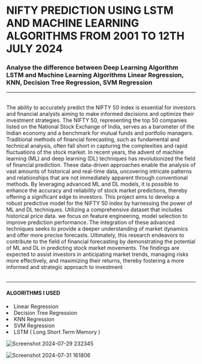 
<h1>NIFTY PREDICTION USING LSTM AND MACHINE LEARNING ALGORITHMS FROM 2001 TO 12TH JULY 2024 </h1> 
<h3>Analyse the difference between Deep Learning Algorithm LSTM and Machine Learning Algorithms Linear Regression, KNN, Decision Tree Regression, SVM Regression</h3>
<hr>
<br>
The ability to accurately predict the NIFTY 50 index is essential for investors and financial analysts 
aiming to make informed decisions and optimize their investment strategies. The NIFTY 50, 
representing the top 50 companies listed on the National Stock Exchange of India, serves as a 
barometer of the Indian economy and a benchmark for mutual funds and portfolio managers. 
Traditional methods of financial forecasting, such as fundamental and technical analysis, often fall 
short in capturing the complexities and rapid fluctuations of the stock market.
In recent years, the advent of machine learning (ML) and deep learning (DL) techniques has 
revolutionized the field of financial prediction. These data-driven approaches enable the analysis of 
vast amounts of historical and real-time data, uncovering intricate patterns and relationships that are 
not immediately apparent through conventional methods. By leveraging advanced ML and DL models, 
it is possible to enhance the accuracy and reliability of stock market predictions, thereby offering a 
significant edge to investors.
This project aims to develop a robust predictive model for the NIFTY 50 index by harnessing the 
power of ML and DL techniques. Utilizing a comprehensive dataset that includes historical price data.
we focus on feature engineering, model selection to improve prediction performance. The integration 
of these advanced techniques seeks to provide a deeper understanding of market dynamics and offer 
more precise forecasts.
Ultimately, this research endeavors to contribute to the field of financial forecasting by demonstrating 
the potential of ML and DL in predicting stock market movements. The findings are expected to assist 
investors in anticipating market trends, managing risks more effectively, and maximizing their returns, 
thereby fostering a more informed and strategic approach to investment
<br>
<br>
<hr>
<h4>ALGORITHMS I USED</h4>
<li>Linear Regression</li>
<li>Decision Tree Regression</li>
<li>KNN Regression</li>
<li>SVM Regression</li>
<li>LSTM ( Long Short Term Memory )</li>

![Screenshot 2024-07-29 232345](https://github.com/user-attachments/assets/a8f202e2-1029-43b9-90fd-4f329ee27c20)

![Screenshot 2024-07-31 161806](https://github.com/user-attachments/assets/5bc7e1f5-b1f1-4405-9be1-dd1bc20b7f0d)

